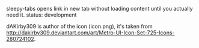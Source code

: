 sleepy-tabs opens link in new tab without loading content until you actually need it.
status: development

dAKirby309 is author of the icon (icon.png), it's taken from http://dakirby309.deviantart.com/art/Metro-UI-Icon-Set-725-Icons-280724102.